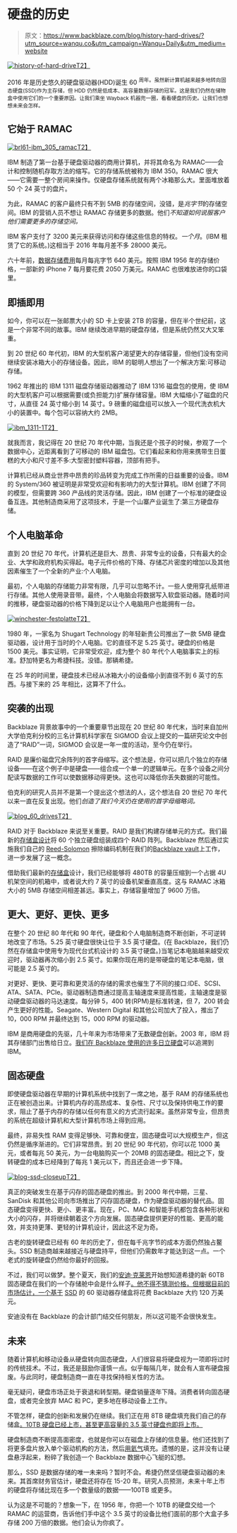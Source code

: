# 硬盘的历史

> 原文：<https://www.backblaze.com/blog/history-hard-drives/?utm_source=wanqu.co&utm_campaign=Wanqu+Daily&utm_medium=website>

[![history-of-hard-drive](img/dc51ddc79ee7dd85a2a5f1e590bd4065.png)T2】](https://www.backblaze.com/blog/wp-content/uploads/2016/11/history-of-hard-drive.jpg "history-of-hard-drive")

2016 年是历史悠久的硬盘驱动器(HDD)诞生 60 <sup>周年。虽然新计算机越来越多地转向固态硬盘(SSD)作为主存储，但 HDD 仍然是低成本、高容量数据存储的冠军。这是我们仍然在储物盒中使用它们的一个重要原因。让我们乘坐 Wayback 机器兜一圈，看看硬盘的历史。让我们也想想未来会怎样。</sup>

## 它始于 RAMAC

[![brl61-ibm_305_ramac](img/6dca72f5d9cd0ecf43a71e8e0a1971f1.png)T2】](https://www.backblaze.com/blog/wp-content/uploads/2016/11/BRL61-IBM_305_RAMAC.jpeg "brl61-ibm_305_ramac")

IBM 制造了第一台基于硬盘驱动器的商用计算机，并将其命名为 RAMAC——会计和控制随机存取方法的缩写。它的存储系统被称为 IBM 350。RAMAC 很大——它需要一整个房间来操作。仅硬盘存储系统就有两个冰箱那么大。里面堆放着 50 个 24 英寸的盘片。

为此，RAMAC 的客户最终只有不到 5MB 的存储空间，没错，是*兆字节*的存储空间。IBM 的营销人员不想让 RAMAC 存储更多的数据。他们*不知道如何说服客户他们需要更多的存储空间。*

IBM 客户支付了 3200 美元来获得访问和存储这些信息的特权。*一个月*。(IBM 租赁了它的系统。)这相当于 2016 年每月差不多 28000 美元。

六十年前，[数据存储费用](https://www.backblaze.com/blog/cost-of-cloud-storage/)每月每兆字节 640 美元。按照 IBM 1956 年的存储价格，一部新的 iPhone 7 每月要花费 2050 万美元。RAMAC 也很难放进你的口袋里。

## 即插即用

如今，你可以在一张邮票大小的 SD 卡上安装 2TB 的容量，但在半个世纪前，这是一个非常不同的故事。IBM 继续改进早期的硬盘存储，但是系统仍然又大又笨重。

到 20 世纪 60 年代初，IBM 的大型机客户渴望更大的存储容量，但他们没有空间继续安装冰箱大小的存储设备。因此，IBM 的聪明人想出了一个解决方案:可移动存储。

1962 年推出的 IBM 1311 磁盘存储驱动器推动了 IBM 1316 磁盘包的使用，使 IBM 的大型机客户可以根据需要(或负担能力)扩展存储容量。IBM 大幅缩小了磁盘的尺寸，从直径 24 英寸缩小到 14 英寸。9 磅重的磁盘组可以放入一个现代洗衣机大小的装置中。每个包可以容纳大约 2MB。

[![ibm_1311-1](img/43c31a755798691f86a7db3c6d4aa05e.png)T2】](https://www.backblaze.com/blog/wp-content/uploads/2016/11/IBM_1311-1.jpg "ibm_1311-1")

就我而言，我记得在 20 世纪 70 年代中期，当我还是个孩子的时候，参观了一个数据中心，近距离看到了可移动的 IBM 磁盘包。它们看起来和你用来携带生日蛋糕的大小和尺寸差不多:大型密封塑料容器，顶部有把手。

计算机已经从商业世界中昂贵的珍品转变为完成工作所需的日益重要的设备。IBM 的 System/360 被证明是非常受欢迎和有影响力的大型计算机。IBM 创建了不同的模型，但需要跨 360 产品线的灵活存储。因此，IBM 创建了一个标准的硬盘设备互连。其他制造商采用了这项技术，于是一个山寨产业诞生了:第三方硬盘存储。

## 个人电脑革命

直到 20 世纪 70 年代，计算机还是巨大、昂贵、非常专业的设备，只有最大的企业、大学和政府机构买得起。电子元件价格的下降、存储芯片密度的增加以及其他因素催生了一个全新的产业:个人电脑。

最初，个人电脑的存储能力非常有限，几乎可以忽略不计。一些人使用穿孔纸带进行存储。其他人使用录音带。最终，个人电脑会将数据写入软盘驱动器。随着时间的推移，硬盘驱动器的价格下降到足以让个人电脑用户也能拥有一台。

[![winchester-festplatte](img/69c0450c4b24cbfab054c2ab768d645b.png)T2】](https://www.backblaze.com/blog/wp-content/uploads/2016/11/Winchester-Festplatte.jpg "winchester-festplatte")

1980 年，一家名为 Shugart Technology 的年轻新贵公司推出了一款 5MB 硬盘驱动器，设计用于当时的个人电脑。它的直径不足 5.25 英寸。硬盘的价格是 1500 美元。事实证明，它非常受欢迎，成为整个 80 年代个人电脑事实上的标准。舒加特更名为希捷科技。没错。那辆希捷。

在 25 年的时间里，硬盘技术已经从冰箱大小的设备缩小到直径不到 6 英寸的东西。与接下来的 25 年相比，这算不了什么。

## 突袭的出现

Backblaze 背景故事中的一个重要章节出现在 20 世纪 80 年代末，当时来自加州大学伯克利分校的三名计算机科学家在 SIGMOD 会议上提交的一篇研究论文中创造了“RAID”一词，SIGMOD 会议是一年一度的活动，至今仍在举行。

RAID 是廉价磁盘冗余阵列的首字母缩写。这个想法是，你可以把几个独立的存储设备——在这个例子中是硬盘——组合成一个单一的逻辑单元。在多个设备之间分配读写数据的工作可以使数据移动得更快。这也可以降低你丢失数据的可能性。

伯克利的研究人员并不是第一个提出这个想法的人，这个想法自 20 世纪 70 年代以来一直在反复出现。他们*创造了我们今天仍在使用的首字母缩略词。*

[![blog_60_drives](img/7103691fb44e13034dfbfc62e5c80f36.png)T2】](https://www.backblaze.com/blog/wp-content/uploads/2016/11/blog_60_drives.jpg "60 drives Storage Pod")

RAID 对于 Backblaze 来说至关重要。RAID 是我们构建存储单元的方式。我们最新的[存储盒设计](https://www.backblaze.com/blog/open-source-data-storage-server/)将 60 个独立硬盘组装成四个 RAID 阵列。Backblaze 然后通过实施我们自己的 [Reed-Solomon](https://www.backblaze.com/blog/reed-solomon/) 擦除编码机制在我们的[Backblaze vault](https://www.backblaze.com/blog/vault-cloud-storage-architecture/)上工作，进一步发展了这一概念。

借助我们最新的[存储盒](https://www.backblaze.com/b2/storage-pod.html)设计，我们已经能够将 480TB 的容量压缩到一个占据 4U 机架空间的机箱中，或者说大约 7 英寸的设备机架垂直高度。这与 RAMAC 冰箱大小的 5MB 存储空间相差甚远。事实上，存储容量增加了 9600 万倍。

## 更大、更好、更快、更多

在整个 20 世纪 80 年代和 90 年代，硬盘和个人电脑制造商不断创新，不可逆转地改变了市场。5.25 英寸硬盘很快让位于 3.5 英寸硬盘。(在 Backblaze，我们仍然在存储盒中使用专为现代台式机设计的 3.5 英寸硬盘。)当笔记本电脑越来越受欢迎时，驱动器再次缩小到 2.5 英寸。如果你现在用的是带硬盘的笔记本电脑，很可能是 2.5 英寸的。

对更好、更快、更可靠和更灵活的存储的需求也催生了不同的接口:IDE、SCSI、ATA、SATA、PCIe。驱动器制造商通过提高主轴速度来提高性能，主轴速度是驱动硬盘驱动器的马达速度。每分钟 5，400 转(RPM)是标准转速，但 7，200 转会产生更好的性能。Seagate、Western Digital 和其他公司加大了投入，推出了 10，000 RPM 并最终达到 15，000 RPM 的驱动器。

IBM 是商用硬盘的先驱，几十年来为市场带来了无数硬盘创新。2003 年，IBM 将其存储部门出售给日立。[我们在 Backblaze 使用的许多日立硬盘](https://www.backblaze.com/blog/hard-drive-failure-rates-q3-2016/)可以追溯到 IBM。

## 固态硬盘

即使硬盘驱动器在早期的计算机系统中找到了一席之地，基于 RAM 的存储系统也正在被创造出来。计算机内存的高昂成本、复杂性、尺寸以及保持供电工作的要求，阻止了基于内存的存储以任何有意义的方式流行起来。虽然非常专业，但昂贵的系统在超级计算机和大型计算机市场上得到应用。

最终，非易失性 RAM 变得足够快、可靠和便宜，固态硬盘可以大规模生产，但这仍然是循序渐进的。它们非常昂贵。到 20 世纪 90 年代初，你可以花 1000 美元，或者每兆 50 美元，为一台电脑购买一个 20MB 的固态硬盘。相比之下，旋转硬盘的成本已经降到了每兆 1 美元以下，而且还会进一步下降。

[![blog-ssd-closeup](img/a19ee44e08aeb93b969eb5b428096621.png)T2】](https://www.backblaze.com/blog/wp-content/uploads/2012/02/blog-ssd-closeup.jpg "SSD closeup")

真正的突破发生在基于闪存的固态硬盘的推出。到 2000 年代中期，三星、SanDisk 和其他公司向市场推出了闪存固态硬盘，作为硬盘驱动器的替代品。固态硬盘变得更快、更小、更丰富。现在，PC、MAC 和智能手机都包含各种形状和大小的闪存，并将继续朝着这个方向发展。固态硬盘提供更好的性能、更高的能效，并支持更薄、更轻的计算机设计，因此这不足为奇。

古老的旋转硬盘已经有 60 年的历史了，但在每千兆字节的成本方面仍然独占鳌头。SSD 制造商越来越接近与硬盘持平，但他们仍需数年才能达到这一点。一个老式的旋转硬盘仍然给你最好的回报。

不过，我们可以做梦。整个夏天，我们的[安迪·克莱恩](https://www.backblaze.com/blog/author/andy/)开始想知道希捷的新 60TB 固态硬盘在我们的一个存储舱中会是什么样子[。他不得不猜测价格，但根据目前的市场估计，一个基于](https://www.backblaze.com/blog/seagate-60tb-ssd-36pb-storage-pod-next/) [SSD](https://www.backblaze.com/blog/how-reliable-are-ssds/) 的 60 驱动器存储盒将花费 Backblaze 大约 120 万美元。

安迪没有在 Backblaze 的会计部门结交任何朋友，所以这可能不会很快发生。

## 未来

随着计算机和移动设备从硬盘转向固态硬盘，人们很容易将硬盘视为一项即将过时的传统技术。不过，我还是鼓励你谨慎一点。似乎每隔几年，就会有人宣布硬盘报废。与此同时，硬盘制造商一直在寻找保持相关性的方法。

毫无疑问，硬盘市场正处于衰退和转型期。硬盘销量逐年下降。消费者转向固态硬盘，或者完全放弃 MAC 和 PC，更多地在移动设备上工作。

不管怎样，硬盘的创新和发展仍在继续。我们正在用 8TB 硬盘填充我们自己的存储盒[。10TB 硬盘已经上市，甚至更高容量的 3.5 英寸硬盘也即将上市。](https://www.backblaze.com/blog/hard-drive-failure-rates-q3-2016/)

硬盘制造商不断提高面密度，也就是你可以在磁盘上存储的信息量。他们还找到了将更多盘片放入单个驱动机构的方法，然后[用氦气](https://www.backblaze.com/blog/hgst-8tb-drives-helium-makes-them-fly/)填充。遗憾的是，这并没有让硬盘悬浮起来，粉碎了我创造一个 Backblaze 数据中心飞艇的幻想。

那么，SSD 是数据存储的唯一未来吗？暂时不会。希捷仍然坚信硬盘驱动器的未来。其首席财务官估计，硬盘还将存在 15-20 年。研究人员预测，未来十年上市的硬盘将存储比现在多一个数量级的数据——100TB 或更多。

认为这是不可能的？想象一下，在 1956 年，你把一个 10TB 的硬盘交给一个 RAMAC 的运营商，告诉他们手中这个 3.5 英寸的设备比他们面前的那个大盒子多存储 200 万倍的数据。他们会认为你疯了。